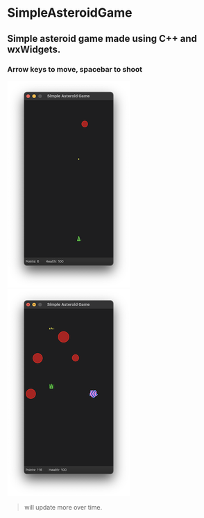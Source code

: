 # SimpleAsteroidGame
## Simple asteroid game made using C++ and wxWidgets.
### Arrow keys to move, spacebar to shoot

![Screenshot1](https://github.com/yrrahnehs/SimpleAsteroidGame/blob/master/preview/AsteroidGame1.png)
![Screenshot3](https://github.com/yrrahnehs/SimpleAsteroidGame/blob/master/preview/AsteroidGame3.png)


> will update more over time.

